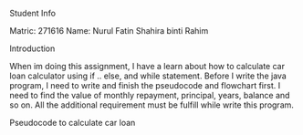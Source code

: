 Student Info

Matric: 271616
Name: Nurul Fatin Shahira binti Rahim

Introduction

When im doing this assignment, I have a learn about how to calculate car loan calculator  using if .. else, and while statement. Before I write the java program, I need to write and finish the pseudocode and flowchart first. I need to find the value of monthly repayment, principal, years, balance and so on. All the additional requirement must be fulfill while write this program.

Pseudocode to calculate car loan
